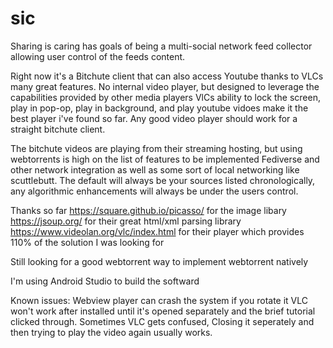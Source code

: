 # sic

Sharing is caring has goals of being a multi-social network feed collector allowing user control of the feeds content.

Right now it's a Bitchute client that can also access Youtube thanks to VLCs many great features. No internal video player, but designed to leverage the capabilities provided by other media players
VlCs ability to lock the screen, play in pop-op, play in background, and play youtube vidoes make it the best player i've found so far. Any good video player should work for a straight bitchute client. 

The bitchute videos are playing from their streaming hosting, but using webtorrents is high on the list of features to be implemented
Fediverse and other network integration as well as some sort of local networking like scuttlebutt. The default will always be your sources listed chronologically, any algorithmic enhancements will always be under the users control.

Thanks so far
https://square.github.io/picasso/ for the image libary
https://jsoup.org/ for their great html/xml parsing library
https://www.videolan.org/vlc/index.html for their player which provides 110% of the solution I was looking for

Still looking for a good webtorrent way to implement webtorrent natively

I'm using Android Studio to build the softward

Known issues:
Webview player can crash the system if you rotate it
VLC won't work after installed until it's opened separately and the brief tutorial clicked through.
Sometimes VLC gets confused, Closing it seperately and then trying to play the video again usually works.

